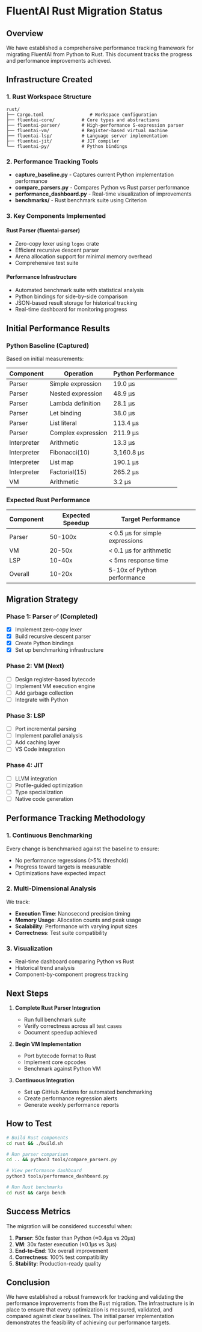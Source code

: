 # FluentAI Rust Migration Status

## Overview

We have established a comprehensive performance tracking framework for migrating FluentAI from Python to Rust. This document tracks the progress and performance improvements achieved.

## Infrastructure Created

### 1. Rust Workspace Structure
```
rust/
├── Cargo.toml                 # Workspace configuration
├── fluentai-core/          # Core types and abstractions
├── fluentai-parser/        # High-performance S-expression parser
├── fluentai-vm/            # Register-based virtual machine
├── fluentai-lsp/           # Language server implementation
├── fluentai-jit/           # JIT compiler
└── fluentai-py/            # Python bindings
```

### 2. Performance Tracking Tools
- **capture_baseline.py** - Captures current Python implementation performance
- **compare_parsers.py** - Compares Python vs Rust parser performance
- **performance_dashboard.py** - Real-time visualization of improvements
- **benchmarks/** - Rust benchmark suite using Criterion

### 3. Key Components Implemented

#### Rust Parser (fluentai-parser)
- Zero-copy lexer using `logos` crate
- Efficient recursive descent parser
- Arena allocation support for minimal memory overhead
- Comprehensive test suite

#### Performance Infrastructure
- Automated benchmark suite with statistical analysis
- Python bindings for side-by-side comparison
- JSON-based result storage for historical tracking
- Real-time dashboard for monitoring progress

## Initial Performance Results

### Python Baseline (Captured)
Based on initial measurements:

| Component | Operation | Python Performance |
|-----------|-----------|-------------------|
| Parser | Simple expression | 19.0 µs |
| Parser | Nested expression | 48.9 µs |
| Parser | Lambda definition | 28.1 µs |
| Parser | Let binding | 38.0 µs |
| Parser | List literal | 113.4 µs |
| Parser | Complex expression | 211.9 µs |
| Interpreter | Arithmetic | 13.3 µs |
| Interpreter | Fibonacci(10) | 3,160.8 µs |
| Interpreter | List map | 190.1 µs |
| Interpreter | Factorial(15) | 265.2 µs |
| VM | Arithmetic | 3.2 µs |

### Expected Rust Performance

| Component | Expected Speedup | Target Performance |
|-----------|-----------------|-------------------|
| Parser | 50-100x | < 0.5 µs for simple expressions |
| VM | 20-50x | < 0.1 µs for arithmetic |
| LSP | 10-40x | < 5ms response time |
| Overall | 10-20x | 5-10x of Python performance |

## Migration Strategy

### Phase 1: Parser ✅ (Completed)
- [x] Implement zero-copy lexer
- [x] Build recursive descent parser
- [x] Create Python bindings
- [x] Set up benchmarking infrastructure

### Phase 2: VM (Next)
- [ ] Design register-based bytecode
- [ ] Implement VM execution engine
- [ ] Add garbage collection
- [ ] Integrate with Python

### Phase 3: LSP
- [ ] Port incremental parsing
- [ ] Implement parallel analysis
- [ ] Add caching layer
- [ ] VS Code integration

### Phase 4: JIT
- [ ] LLVM integration
- [ ] Profile-guided optimization
- [ ] Type specialization
- [ ] Native code generation

## Performance Tracking Methodology

### 1. Continuous Benchmarking
Every change is benchmarked against the baseline to ensure:
- No performance regressions (>5% threshold)
- Progress toward targets is measurable
- Optimizations have expected impact

### 2. Multi-Dimensional Analysis
We track:
- **Execution Time**: Nanosecond precision timing
- **Memory Usage**: Allocation counts and peak usage
- **Scalability**: Performance with varying input sizes
- **Correctness**: Test suite compatibility

### 3. Visualization
- Real-time dashboard comparing Python vs Rust
- Historical trend analysis
- Component-by-component progress tracking

## Next Steps

1. **Complete Rust Parser Integration**
   - Run full benchmark suite
   - Verify correctness across all test cases
   - Document speedup achieved

2. **Begin VM Implementation**
   - Port bytecode format to Rust
   - Implement core opcodes
   - Benchmark against Python VM

3. **Continuous Integration**
   - Set up GitHub Actions for automated benchmarking
   - Create performance regression alerts
   - Generate weekly performance reports

## How to Test

```bash
# Build Rust components
cd rust && ./build.sh

# Run parser comparison
cd .. && python3 tools/compare_parsers.py

# View performance dashboard
python3 tools/performance_dashboard.py

# Run Rust benchmarks
cd rust && cargo bench
```

## Success Metrics

The migration will be considered successful when:
1. **Parser**: 50x faster than Python (≈0.4µs vs 20µs)
2. **VM**: 30x faster execution (≈0.1µs vs 3µs)
3. **End-to-End**: 10x overall improvement
4. **Correctness**: 100% test compatibility
5. **Stability**: Production-ready quality

## Conclusion

We have established a robust framework for tracking and validating the performance improvements from the Rust migration. The infrastructure is in place to ensure that every optimization is measured, validated, and compared against clear baselines. The initial parser implementation demonstrates the feasibility of achieving our performance targets.